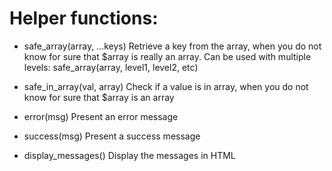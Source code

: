 # Helper functions:

- safe_array(array, ...keys)
Retrieve a key from the array, when you do not know for sure that $array is really an array. Can be used with multiple levels:
safe_array(array, level1, level2, etc)

- safe_in_array(val, array)
Check if a value is in array, when you do not know for sure that $array is an array

- error(msg)
Present an error message

- success(msg)
Present a success message

- display_messages()
Display the messages in HTML